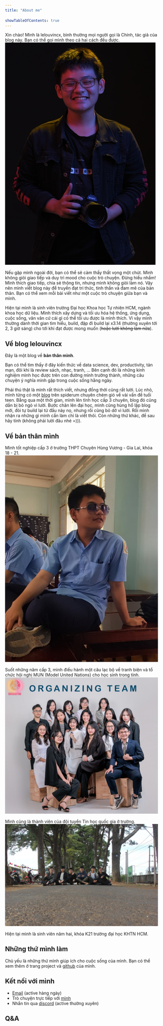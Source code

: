 ```yaml
---
title: "About me"

showTableOfContents: true
---
```


Xin chào! Mình là lelouvincx, bình thường mọi người gọi là Chính, tác giả của blog này. Bạn có thể gọi mình theo cả hai cách đều được.
![photo of me](me.png)

Nếu gặp mình ngoài đời, bạn có thể sẽ cảm thấy thất vọng một chút. Mình không giỏi giao tiếp và duy trì mood cho cuộc trò chuyện. Đừng hiểu nhầm! Mình thích giao tiếp, chia sẻ thông tin, nhưng mình không giỏi làm nó. Vậy nên mình viết blog này để truyền đạt tri thức, tinh thần và đam mê của bản thân. Bạn có thể xem mỗi bài viết như một cuộc trò chuyện giữa bạn và mình.

Hiện tại mình là sinh viên trường Đại học Khoa học Tự nhiên HCM, ngành khoa học dữ liệu. Mình thích xây dựng và tối ưu hóa hệ thống, ứng dụng, cuộc sống, vân vân cứ cái gì có thể tối ưu được là mình thích. Vì vậy mình thường dành thời gian tìm hiểu, build, đập đi build lại x3.14 (thường xuyên tới 2, 3 giờ sáng) cho tới khi đạt được mong muốn (~~hoặc lười không làm nữa~~).

## Về blog lelouvincx

Đây là một blog về **bản thân mình**.

Bạn có thể tìm thấy ở đây kiến thức về data science, dev, productivity, tản mạn, đôi khi là review sách, nhạc, tranh, ... Bên cạnh đó là những kinh nghiệm mình học được trên con đường mình trưởng thành, những câu chuyện ý nghĩa mình gặp trong cuộc sống hằng ngày.

Phải thú thật là mình rất thích viết, nhưng đồng thời cũng rất lười. Lúc nhỏ, mình từng có một [blog](https://spiderum.com/nguoi-dung/chinhchamhoc) trên spiderum chuyên chém gió về vài vấn đề tuổi teen. Bẵng qua một thời gian, mình lên tỉnh học cấp 3 chuyên, blog đó cũng dần bị bỏ ngỏ vì lười. Bước chân lên đại học, mình cũng hùng hổ lập blog mới, đòi tự build lại từ đầu này nọ, nhưng rồi cũng bỏ dở vì lười. Rồi mình nhận ra những gì mình cần làm chỉ là viết thôi. Còn những thứ khác, để sau hãy tính (không phải lười đâu nhé =))).

## Về bản thân mình

Mình tốt nghiệp cấp 3 ở trường THPT Chuyên Hùng Vương - Gia Lai, khóa 18 - 21.
![highschool](highschool.jpg)

Suốt những năm cấp 3, mình điều hành một câu lạc bộ về tranh biện và tổ chức hội nghị MUN (Model United Nations) cho học sinh trong tỉnh.
![hvsads](hvsads.jpg)

Mình cũng là thành viên của đội tuyển Tin học quốc gia ở trường.
![doi tuyen tin](tinhocchv.JPG)

Hiện tại mình là sinh viên năm hai, khóa K21 trường đại học KHTN HCM.

## Những thứ mình làm

Chủ yếu là những thứ mình giúp ích cho cuộc sống của mình.
Bạn có thể xem thêm ở trang project và [github](https://github.com/lelouvincx) của mình.

## Kết nối với mình

- [Email](mailto:dinhminhchinh3357@duck.com) (active hàng ngày)
- Trò chuyện trực tiếp với [mình](https://cal.com/lelouvincx-wjrcua)
- Nhắn tin qua [discord](lelouvincx#6976) (active thường xuyên)

## Q&A

